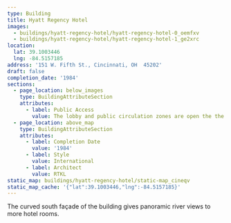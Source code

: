 ```yaml
---
type: Building
title: Hyatt Regency Hotel
images:
  - buildings/hyatt-regency-hotel/hyatt-regency-hotel-0_oemfxv
  - buildings/hyatt-regency-hotel/hyatt-regency-hotel-1_ge2xrc
location:
  lat: 39.1003446
  lng: -84.5157185
address: '151 W. Fifth St., Cincinnati, OH  45202'
draft: false
completion_date: '1984'
sections:
  - page_location: below_images
    type: BuildingAttributeSection
    attributes:
      - label: Public Access
        value: The lobby and public circulation zones are open the the public.
  - page_location: above_map
    type: BuildingAttributeSection
    attributes:
      - label: Completion Date
        value: '1984'
      - label: Style
        value: International
      - label: Architect
        value: RTKL
static_map: buildings/hyatt-regency-hotel/static-map_cineqv
static_map_cache: '{"lat":39.1003446,"lng":-84.5157185}'
---
```


The curved south façade of the building gives panoramic river views to more hotel rooms.

